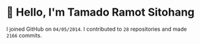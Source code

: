# :wave: Hello, I'm Tamado Ramot Sitohang

I joined GitHub on `04/05/2014`. I contributed to `28` repositories and made `2166` commits.
